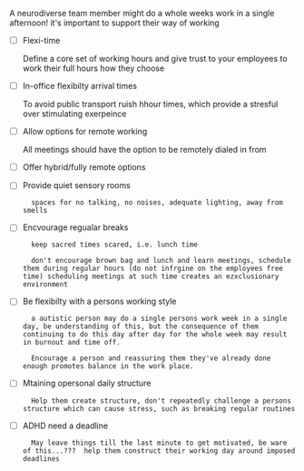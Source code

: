 A neurodiverse team member might do a whole weeks work in a single afternoon!  it's important to support their way of working 


- [ ] Flexi-time

    Define a core set of working hours and give trust to your employees to work their full hours how they choose


- [ ] In-office flexibilty arrival times

    To avoid public transport ruish hhour times, which provide a stresful over stimulating exerpeince


- [ ] Allow options for remote working

    All meetings should have the option to be remotely dialed in from


- [ ] Offer hybrid/fully remote options


- [ ] Provide quiet sensory rooms


        spaces for no talking, no noises, adequate lighting, away from smells


- [ ] Encvourage regualar breaks

        keep sacred times scared, i.e. lunch time

        don't encourage brown bag and lunch and learn meetings, schedule them during regular hours (do not infrgine on the employees free time) scheduling meetings at such time creates an ezxclusionary environment

- [ ] Be flexibilty with a persons working style

        a autistic person may do a single persons work week in a single day, be understanding of this, but the consequence of them continuing to do this day after day for the whole week may result in burnout and time off.

        Encourage a person and reassuring them they've already done enough promotes balance in the work place.

- [ ] Mtaining opersonal daily structure

        Help them create structure, don't repeatedly challenge a persons structure which can cause stress, such as breaking regular routines

- [ ] ADHD need a deadline

        May leave things till the last minute to get motivated, be ware of this...???  help them construct their working day around imposed deadlines 

